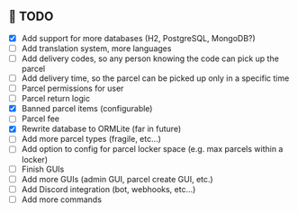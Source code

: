 ## 📝 TODO

- [x] Add support for more databases (H2, PostgreSQL, MongoDB?)
- [ ] Add translation system, more languages
- [ ] Add delivery codes, so any person knowing the code can pick up the parcel
- [ ] Add delivery time, so the parcel can be picked up only in a specific time
- [ ] Parcel permissions for user
- [ ] Parcel return logic
- [x] Banned parcel items (configurable)
- [ ] Parcel fee
- [x] Rewrite database to ORMLite (far in future)
- [ ] Add more parcel types (fragile, etc...)
- [ ] Add option to config for parcel locker space (e.g. max parcels within a locker)
- [ ] Finish GUIs
- [ ] Add more GUIs (admin GUI, parcel create GUI, etc.)
- [ ] Add Discord integration (bot, webhooks, etc...)
- [ ] Add more commands
